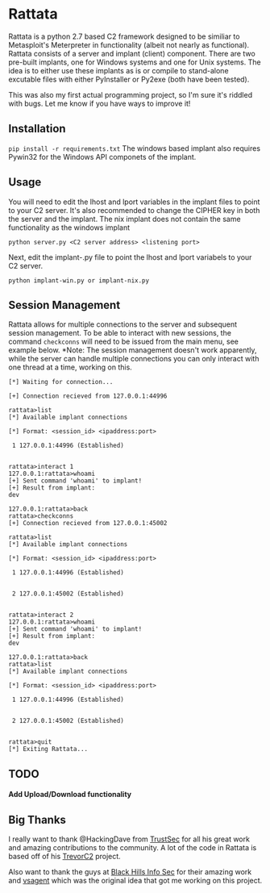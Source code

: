 # Rattata
Rattata is a python 2.7 based C2 framework designed to be similiar to Metasploit's Meterpreter in functionality (albeit not nearly as functional). Rattata consists of a server and implant (client) component. There are two pre-built implants, one for Windows systems and one for Unix systems. The idea is to either use these implants as is or compile to stand-alone excutable files with either PyInstaller or Py2exe (both have been tested). 

This was also my first actual programming project, so I'm sure it's riddled with bugs. Let me know if you have ways to improve it!

## Installation

`pip install -r requirements.txt`
The windows based implant also requires Pywin32 for the Windows API componets of the implant.

## Usage

You will need to edit the lhost and lport variables in the implant files to point to your C2 server. It's also recommended to change the CIPHER key in both the server and the implant. The nix implant does not contain the same functionality as the windows implant

`python server.py <C2 server address> <listening port>`

Next, edit the implant-<OS>.py file to point the lhost and lport variabels to your C2 server. 

`python implant-win.py or implant-nix.py`

## Session Management

Rattata allows for multiple connections to the server and subsequent session management. To be able to interact with new sessions, the command `checkconns` will need to be issued from the main menu, see example below. *Note: The session management doesn't work apparently, while the server can handle multiple connections you can only interact with one thread at a time, working on this.

```
[*] Waiting for connection...

[+] Connection recieved from 127.0.0.1:44996

rattata>list
[*] Available implant connections

[*] Format: <session_id> <ipaddress:port>

 1 127.0.0.1:44996 (Established)


rattata>interact 1
127.0.0.1:rattata>whoami
[+] Sent command 'whoami' to implant!
[+] Result from implant:
dev

127.0.0.1:rattata>back
rattata>checkconns
[+] Connection recieved from 127.0.0.1:45002

rattata>list
[*] Available implant connections

[*] Format: <session_id> <ipaddress:port>

 1 127.0.0.1:44996 (Established)


 2 127.0.0.1:45002 (Established)


rattata>interact 2
127.0.0.1:rattata>whoami
[+] Sent command 'whoami' to implant!
[+] Result from implant:
dev

127.0.0.1:rattata>back
rattata>list
[*] Available implant connections

[*] Format: <session_id> <ipaddress:port>

 1 127.0.0.1:44996 (Established)


 2 127.0.0.1:45002 (Established)


rattata>quit
[*] Exiting Rattata...
```

## TODO

#### Add Upload/Download functionality

## Big Thanks
I really want to thank @HackingDave from [TrustSec](https://www.trustedsec.com/) for all his great work and amazing contributions to the community. A lot of the code in Rattata is based off of his [TrevorC2](https://github.com/trustedsec/trevorc2) project. 

Also want to thank the guys at [Black Hills Info Sec](https://www.blackhillsinfosec.com/) for their amazing work and [vsagent](https://github.com/rev10d/504vsa) which was the original idea that got me working on this project.
